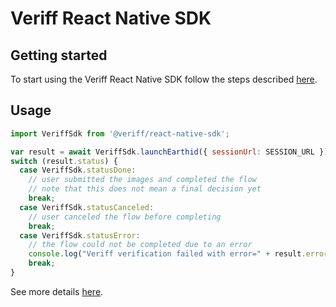 # Veriff React Native SDK

## Getting started

To start using the Veriff React Native SDK follow the steps described
[here](https://developers.veriff.com/#react-native-sdk-integration).

## Usage

```javascript
import VeriffSdk from '@veriff/react-native-sdk';

var result = await VeriffSdk.launchEarthid({ sessionUrl: SESSION_URL });
switch (result.status) {
  case VeriffSdk.statusDone:
    // user submitted the images and completed the flow
    // note that this does not mean a final decision yet
    break;
  case VeriffSdk.statusCanceled:
    // user canceled the flow before completing
    break;
  case VeriffSdk.statusError:
    // the flow could not be completed due to an error
    console.log("Veriff verification failed with error=" + result.error);
    break;
} 
```

See more details [here](https://developers.veriff.com/#using-the-veriff-react-native-sdk).
